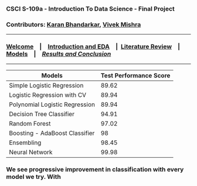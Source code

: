 ### CSCI S-109a - Introduction To Data Science - Final Project
### Contributors: [Karan Bhandarkar](mailto:karanbhandarkar@gmail.com), [Vivek Mishra](mailto:iblpvivek@icloud.com)
<HR>
  
### [Welcome](README.md)&emsp;|&emsp;[Introduction and EDA](intro-and-eda.md)&emsp;|&ensp;[Literature Review](lit-review.md)&emsp;|&emsp;[Models](models.md)&emsp;|&emsp;[**_Results and Conclusion_**](results-and-concl.md)
<HR>

|Models|Test Performance Score|
|------|----------------------|
|Simple Logistic Regression|89.62|
|Logistic Regression with CV|89.94|
|Polynomial Logistic Regression|89.94|
|Decision Tree Classifier|94.91|
|Random Forest|97.02|
|Boosting - AdaBoost Classifier|98|
|Ensembling|98.45|
|Neural Network|99.98|

### We see progressive improvement in classification with every model we try. With 
